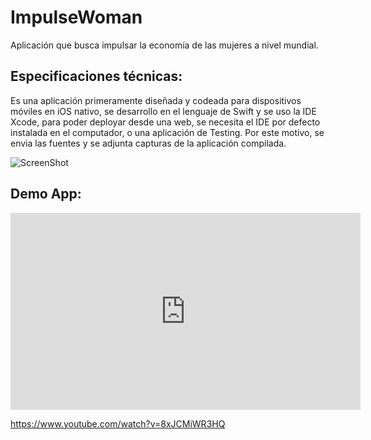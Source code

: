# ImpulseWoman
Aplicación que busca impulsar la economía de las mujeres a nivel mundial.

## Especificaciones técnicas:

Es una aplicación primeramente diseñada y codeada para dispositivos móviles en iOS nativo, se desarrollo en el lenguaje de Swift y se uso la IDE Xcode, para poder deployar desde una web, se necesita el IDE por defecto instalada en el computador, o una aplicación de Testing.
Por este motivo, se envia las fuentes y se adjunta capturas de la aplicación compilada.


![ScreenShot](https://user-images.githubusercontent.com/44207529/90962867-f53f5b80-e478-11ea-991c-89a8eb04c9c7.png)


## Demo App:


<iframe width="560" height="315" src="https://www.youtube.com/embed/8xJCMiWR3HQ" frameborder="0" allow="accelerometer; autoplay; encrypted-media; gyroscope; picture-in-picture" allowfullscreen></iframe>

https://www.youtube.com/watch?v=8xJCMiWR3HQ
